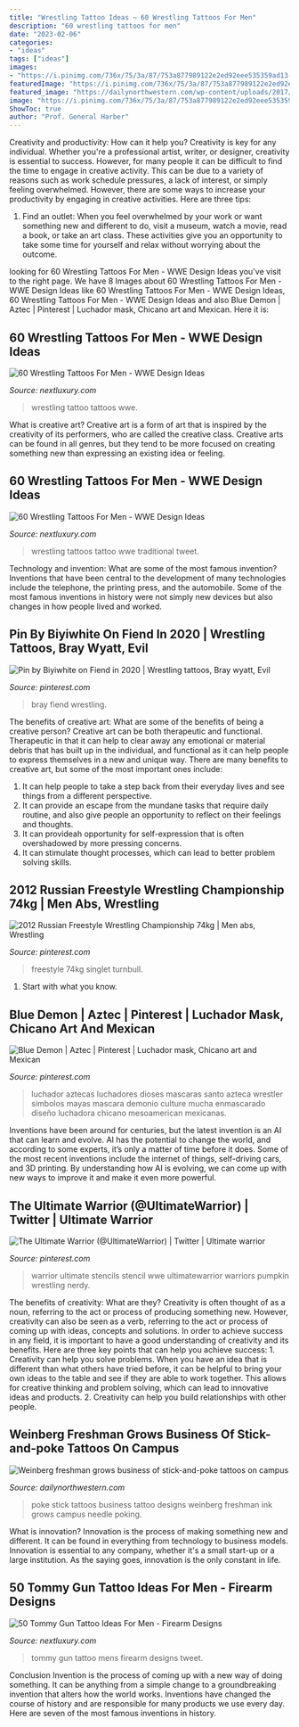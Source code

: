 ```yaml
---
title: "Wrestling Tattoo Ideas ~ 60 Wrestling Tattoos For Men"
description: "60 wrestling tattoos for men"
date: "2023-02-06"
categories:
- "ideas"
tags: ["ideas"]
images:
- "https://i.pinimg.com/736x/75/3a/87/753a877989122e2ed92eee535359ad13--wrestling-singlet-bear-men.jpg"
featuredImage: "https://i.pinimg.com/736x/75/3a/87/753a877989122e2ed92eee535359ad13--wrestling-singlet-bear-men.jpg"
featured_image: "https://dailynorthwestern.com/wp-content/uploads/2017/05/unnamed-3.jpg"
image: "https://i.pinimg.com/736x/75/3a/87/753a877989122e2ed92eee535359ad13--wrestling-singlet-bear-men.jpg"
ShowToc: true
author: "Prof. General Harber"
---
```



Creativity and productivity: How can it help you?
Creativity is key for any individual. Whether you're a professional artist, writer, or designer, creativity is essential to success. However, for many people it can be difficult to find the time to engage in creative activity. This can be due to a variety of reasons such as work schedule pressures, a lack of interest, or simply feeling overwhelmed. However, there are some ways to increase your productivity by engaging in creative activities. Here are three tips: 
1. Find an outlet: When you feel overwhelmed by your work or want something new and different to do, visit a museum, watch a movie, read a book, or take an art class. These activities give you an opportunity to take some time for yourself and relax without worrying about the outcome.


	

		
looking for 60 Wrestling Tattoos For Men - WWE Design Ideas you've visit to the right page. We have 8 Images about 60 Wrestling Tattoos For Men - WWE Design Ideas like 60 Wrestling Tattoos For Men - WWE Design Ideas, 60 Wrestling Tattoos For Men - WWE Design Ideas and also Blue Demon | Aztec | Pinterest | Luchador mask, Chicano art and Mexican. Here it is:
		
    
## 60 Wrestling Tattoos For Men - WWE Design Ideas

<img loading=lazy src="http://nextluxury.com/wp-content/uploads/leg-3d-manly-wrestling-tattoo-design-ideas-for-men.jpg" onerror="this.onerror=null;this.src='https://tse3.mm.bing.net/th?id=OIP.QloOzQ9qvcpsw0VqJ6oVxgHaHa&amp;pid=15.1';" alt="60 Wrestling Tattoos For Men - WWE Design Ideas">

_Source: nextluxury.com_

>wrestling tattoo tattoos wwe. 

	

What is creative art?
Creative art is a form of art that is inspired by the creativity of its performers, who are called the creative class. Creative arts can be found in all genres, but they tend to be more focused on creating something new than expressing an existing idea or feeling.

    
## 60 Wrestling Tattoos For Men - WWE Design Ideas

<img loading=lazy src="http://nextluxury.com/wp-content/uploads/old-school-traditional-leg-guys-wrestling-tattoo-design-ideas.jpg" onerror="this.onerror=null;this.src='https://tse2.mm.bing.net/th?id=OIP.B7phC4mRhrWpU7SnFsr41wHaHa&amp;pid=15.1';" alt="60 Wrestling Tattoos For Men - WWE Design Ideas">

_Source: nextluxury.com_

>wrestling tattoos tattoo wwe traditional tweet. 

	

Technology and invention: What are some of the most famous invention?
Inventions that have been central to the development of many technologies include the telephone, the printing press, and the automobile. Some of the most famous inventions in history were not simply new devices but also changes in how people lived and worked.

    
## Pin By Biyiwhite On Fiend In 2020 | Wrestling Tattoos, Bray Wyatt, Evil

<img loading=lazy src="https://i.pinimg.com/736x/01/a7/b0/01a7b081abfe6fadc1dd94023a63f6a6.jpg" onerror="this.onerror=null;this.src='https://tse4.mm.bing.net/th?id=OIP.mtOtlsaJ-iHodL1xX5R7VQHaKd&amp;pid=15.1';" alt="Pin by Biyiwhite on Fiend in 2020 | Wrestling tattoos, Bray wyatt, Evil">

_Source: pinterest.com_

>bray fiend wrestling. 

	

The benefits of creative art: What are some of the benefits of being a creative person?
Creative art can be both therapeutic and functional. Therapeutic in that it can help to clear away any emotional or material debris that has built up in the individual, and functional as it can help people to express themselves in a new and unique way. There are many benefits to creative art, but some of the most important ones include: 
1. It can help people to take a step back from their everyday lives and see things from a different perspective.
2. It can provide an escape from the mundane tasks that require daily routine, and also give people an opportunity to reflect on their feelings and thoughts. 
3. It can provideah opportunity for self-expression that is often overshadowed by more pressing concerns. 
4. It can stimulate thought processes, which can lead to better problem solving skills.

    
## 2012 Russian Freestyle Wrestling Championship 74kg | Men Abs, Wrestling

<img loading=lazy src="https://i.pinimg.com/736x/75/3a/87/753a877989122e2ed92eee535359ad13--wrestling-singlet-bear-men.jpg" onerror="this.onerror=null;this.src='https://tse4.mm.bing.net/th?id=OIP.80WevP6D_yyZh7iIMqkYEQHaHa&amp;pid=15.1';" alt="2012 Russian Freestyle Wrestling Championship 74kg | Men abs, Wrestling">

_Source: pinterest.com_

>freestyle 74kg singlet turnbull. 

	

1. Start with what you know.

    
## Blue Demon | Aztec | Pinterest | Luchador Mask, Chicano Art And Mexican

<img loading=lazy src="https://i.pinimg.com/736x/67/e6/ef/67e6ef9b7c8ced4af0ccfc87f6f6b10d.jpg?b=t" onerror="this.onerror=null;this.src='https://tse4.mm.bing.net/th?id=OIP.YDiEtj2UEtLaJh19gWcQ5wHaNM&amp;pid=15.1';" alt="Blue Demon | Aztec | Pinterest | Luchador mask, Chicano art and Mexican">

_Source: pinterest.com_

>luchador aztecas luchadores dioses mascaras santo azteca wrestler símbolos mayas mascara demonio culture mucha enmascarado diseño luchadora chicano mesoamerican mexicanas. 

	

Inventions have been around for centuries, but the latest invention is an AI that can learn and evolve. AI has the potential to change the world, and according to some experts, it’s only a matter of time before it does. Some of the most recent inventions include the internet of things, self-driving cars, and 3D printing. By understanding how AI is evolving, we can come up with new ways to improve it and make it even more powerful.

    
## The Ultimate Warrior (@UltimateWarrior) | Twitter | Ultimate Warrior

<img loading=lazy src="https://i.pinimg.com/originals/1f/11/8e/1f118e6d242b9ffd63be45ebf897ab1c.png" onerror="this.onerror=null;this.src='https://tse1.mm.bing.net/th?id=OIP.Hs_228xYEsEfP4UjmGnmkwAAAA&amp;pid=15.1';" alt="The Ultimate Warrior (@UltimateWarrior) | Twitter | Ultimate warrior">

_Source: pinterest.com_

>warrior ultimate stencils stencil wwe ultimatewarrior warriors pumpkin wrestling nerdy. 

	

The benefits of creativity: What are they?
Creativity is often thought of as a noun, referring to the act or process of producing something new. However, creativity can also be seen as a verb, referring to the act or process of coming up with ideas, concepts and solutions. In order to achieve success in any field, it is important to have a good understanding of creativity and its benefits. Here are three key points that can help you achieve success: 1. Creativity can help you solve problems. When you have an idea that is different than what others have tried before, it can be helpful to bring your own ideas to the table and see if they are able to work together. This allows for creative thinking and problem solving, which can lead to innovative ideas and products. 2. Creativity can help you build relationships with other people.

    
## Weinberg Freshman Grows Business Of Stick-and-poke Tattoos On Campus

<img loading=lazy src="https://dailynorthwestern.com/wp-content/uploads/2017/05/unnamed-3.jpg" onerror="this.onerror=null;this.src='https://tse3.mm.bing.net/th?id=OIP.3saWxInT3d9NbQxKoKw3BwHaHa&amp;pid=15.1';" alt="Weinberg freshman grows business of stick-and-poke tattoos on campus">

_Source: dailynorthwestern.com_

>poke stick tattoos business tattoo designs weinberg freshman ink grows campus needle poking. 

	

What is innovation?
Innovation is the process of making something new and different. It can be found in everything from technology to business models. Innovation is essential to any company, whether it's a small start-up or a large institution. As the saying goes, innovation is the only constant in life.

    
## 50 Tommy Gun Tattoo Ideas For Men - Firearm Designs

<img loading=lazy src="http://nextluxury.com/wp-content/uploads/stylish-mens-tommy-gun-tattoos.jpg" onerror="this.onerror=null;this.src='https://tse1.mm.bing.net/th?id=OIP.Xmd3bobPHmQR-szx78yL5gHaJQ&amp;pid=15.1';" alt="50 Tommy Gun Tattoo Ideas For Men - Firearm Designs">

_Source: nextluxury.com_

>tommy gun tattoo mens firearm designs tweet. 

	

Conclusion
Invention is the process of coming up with a new way of doing something. It can be anything from a simple change to a groundbreaking invention that alters how the world works. Inventions have changed the course of history and are responsible for many products we use every day. Here are seven of the most famous inventions in history.

